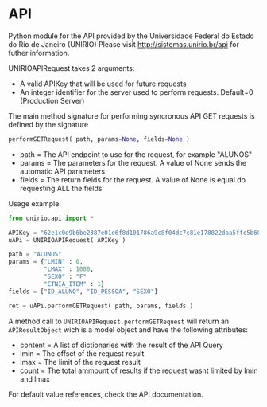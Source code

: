 API
===

Python module for the API provided by the Universidade Federal do Estado do Rio de Janeiro (UNIRIO)
Please visit http://sistemas.unirio.br/api for futher information.

UNIRIOAPIRequest takes 2 arguments:
* A valid APIKey that will be used for future requests
* An integer identifier for the server used to perform requests. Default=0 (Production Server)

The main method signature for performing syncronous API GET requests is defined by the signature 
```python 
performGETRequest( path, params=None, fields=None )
```
* path = The API endpoint to use for the request, for example "ALUNOS"
* params = The parameters for the request. A value of None sends the automatic API parameters
* fields = The return fields for the request. A value of None is equal do requesting ALL the fields

Usage example:
```python
from unirio.api import *

APIKey = "62e1c0e9b6be2387e01e6f8d101786a9c8f04dc7c81e178822daa5ffc5b609da5bd3c828df0d8f939d6e409a77d65c9a"
uAPi = UNIRIOAPIRequest( APIKey )

path = "ALUNOS"
params = {"LMIN" : 0,
          "LMAX" : 1000,
          "SEXO" : "F"
          "ETNIA_ITEM" : 1}
fields = ["ID_ALUNO", "ID_PESSOA", "SEXO"]

ret = uAPi.performGETRequest( path, params, fields )

```

A method call to `UNIRIOAPIRequest.performGETRequest` will return an `APIResultObject` wich is a model object and have the following attributes:
* content = A list of dictionaries with the result of the API Query
* lmin = The offset of the request result
* lmax = The limit of the request result
* count = The total ammount of results if the request wasnt limited by lmin and lmax

For default value references, check the API documentation.